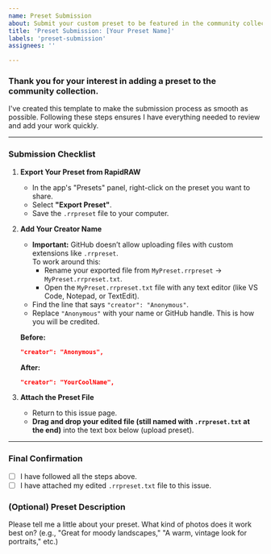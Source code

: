 ```yaml
---
name: Preset Submission
about: Submit your custom preset to be featured in the community collection.
title: 'Preset Submission: [Your Preset Name]'
labels: 'preset-submission'
assignees: ''

---
```


### Thank you for your interest in adding a preset to the community collection.

I've created this template to make the submission process as smooth as possible. Following these steps ensures I have everything needed to review and add your work quickly.

---

### Submission Checklist

1.  **Export Your Preset from RapidRAW**
    *   In the app's "Presets" panel, right-click on the preset you want to share.
    *   Select **"Export Preset"**.
    *   Save the `.rrpreset` file to your computer.

2.  **Add Your Creator Name**
    *   **Important:** GitHub doesn’t allow uploading files with custom extensions like `.rrpreset`.  
        To work around this:
        *   Rename your exported file from `MyPreset.rrpreset` -> `MyPreset.rrpreset.txt`.
        *   Open the `MyPreset.rrpreset.txt` file with any text editor (like VS Code, Notepad, or TextEdit).
    *   Find the line that says `"creator": "Anonymous"`.
    *   Replace `"Anonymous"` with your name or GitHub handle. This is how you will be credited.

    **Before:**
    ```json
    "creator": "Anonymous",
    ```

    **After:**
    ```json
    "creator": "YourCoolName",
    ```

3.  **Attach the Preset File**
    *   Return to this issue page.
    *   **Drag and drop your edited file (still named with `.rrpreset.txt` at the end)** into the text box below (upload preset).

---

### Final Confirmation

- [ ] I have followed all the steps above.
- [ ] I have attached my edited `.rrpreset.txt` file to this issue.

### (Optional) Preset Description

Please tell me a little about your preset. What kind of photos does it work best on? (e.g., "Great for moody landscapes," "A warm, vintage look for portraits," etc.)
